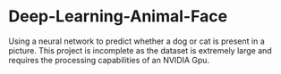 # Deep-Learning-Animal-Face
Using a neural network to predict whether a dog or cat is present in a picture. 
This project is incomplete as the dataset is extremely large and requires the processing capabilities
of an NVIDIA Gpu.
